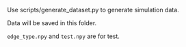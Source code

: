 Use scripts/generate_dataset.py to generate simulation data. 

Data will be saved in this folder. 

`edge_type.npy` and `test.npy` are for test. 

